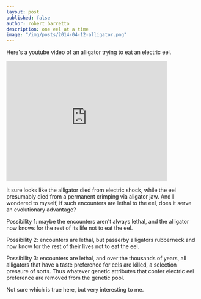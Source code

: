 ```yaml
---
layout: post
published: false
author: robert barretto
description: one eel at a time
image: "/img/posts/2014-04-12-alligator.png"
---
```


Here's a youtube video of an alligator trying to eat an electric eel.

<iframe width="420" height="315" src="https://www.youtube.com/watch?v=d01wLnN689g" frameborder="0" allowfullscreen></iframe>

It sure looks like the alligator died from electric shock, while the eel presumably died from a permanent crimping via aligator jaw.  And I wondered to myself, if such encounters are lethal to the eel, does it serve an evolutionary advantage?

Possibility 1: maybe the encounters aren't always lethal, and the alligator now knows for the rest of its life not to eat the eel.

Possibility 2: encounters are lethal, but passerby alligators rubberneck and now know for the rest of their lives not to eat the eel.

Possibility 3: encounters are lethal, and over the thousands of years, all alligators that have a taste preference for eels are killed, a selection pressure of sorts. Thus whatever genetic attributes that confer electric eel preference are removed from the genetic pool.

Not sure which is true here, but very interesting to me.